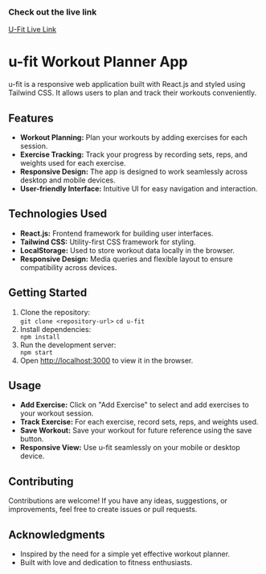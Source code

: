 <!DOCTYPE html>
<html lang="en">
<head>
  <meta charset="UTF-8">
  <meta name="viewport" content="width=device-width, initial-scale=1.0">
 
</head>
<body>

<h3>Check out the live link</h3>
<a href="https://u-fit.vercel.app/">U-Fit Live Link</a>

  
  <h1>u-fit Workout Planner App</h1>

  <p>u-fit is a responsive web application built with React.js and styled using Tailwind CSS. It allows users to plan and track their workouts conveniently.</p>

  <h2>Features</h2>
  <ul>
    <li><strong>Workout Planning:</strong> Plan your workouts by adding exercises for each session.</li>
    <li><strong>Exercise Tracking:</strong> Track your progress by recording sets, reps, and weights used for each exercise.</li>
    <li><strong>Responsive Design:</strong> The app is designed to work seamlessly across desktop and mobile devices.</li>
    <li><strong>User-friendly Interface:</strong> Intuitive UI for easy navigation and interaction.</li>
  </ul>

  <h2>Technologies Used</h2>
  <ul>
    <li><strong>React.js:</strong> Frontend framework for building user interfaces.</li>
    <li><strong>Tailwind CSS:</strong> Utility-first CSS framework for styling.</li>
    <li><strong>LocalStorage:</strong> Used to store workout data locally in the browser.</li>
    <li><strong>Responsive Design:</strong> Media queries and flexible layout to ensure compatibility across devices.</li>
  </ul>

  <h2>Getting Started</h2>
  <ol>
    <li>Clone the repository:</li>
    <code>git clone &lt;repository-url&gt;</code>
    <code>cd u-fit</code>
    <li>Install dependencies:</li>
    <code>npm install</code>
    <li>Run the development server:</li>
    <code>npm start</code>
    <li>Open <a href="http://localhost:3000">http://localhost:3000</a> to view it in the browser.</li>
  </ol>

  <h2>Usage</h2>
  <ul>
    <li><strong>Add Exercise:</strong> Click on "Add Exercise" to select and add exercises to your workout session.</li>
    <li><strong>Track Exercise:</strong> For each exercise, record sets, reps, and weights used.</li>
    <li><strong>Save Workout:</strong> Save your workout for future reference using the save button.</li>
    <li><strong>Responsive View:</strong> Use u-fit seamlessly on your mobile or desktop device.</li>
  </ul>

  <h2>Contributing</h2>
  <p>Contributions are welcome! If you have any ideas, suggestions, or improvements, feel free to create issues or pull requests.</p>



  <h2>Acknowledgments</h2>
  <ul>
    <li>Inspired by the need for a simple yet effective workout planner.</li>
    <li>Built with love and dedication to fitness enthusiasts.</li>
  </ul>
</body>
</html>

